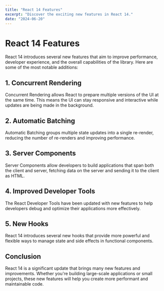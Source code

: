 ```yaml
---
title: "React 14 Features"
excerpt: "Discover the exciting new features in React 14."
date: "2024-06-20"
---
```


# React 14 Features

React 14 introduces several new features that aim to improve performance, developer experience, and the overall capabilities of the library. Here are some of the most notable additions:

## 1. Concurrent Rendering

Concurrent Rendering allows React to prepare multiple versions of the UI at the same time. This means the UI can stay responsive and interactive while updates are being made in the background.

## 2. Automatic Batching

Automatic Batching groups multiple state updates into a single re-render, reducing the number of re-renders and improving performance.

## 3. Server Components

Server Components allow developers to build applications that span both the client and server, fetching data on the server and sending it to the client as HTML.

## 4. Improved Developer Tools

The React Developer Tools have been updated with new features to help developers debug and optimize their applications more effectively.

## 5. New Hooks

React 14 introduces several new hooks that provide more powerful and flexible ways to manage state and side effects in functional components.

## Conclusion

React 14 is a significant update that brings many new features and improvements. Whether you're building large-scale applications or small projects, these new features will help you create more performant and maintainable code.

